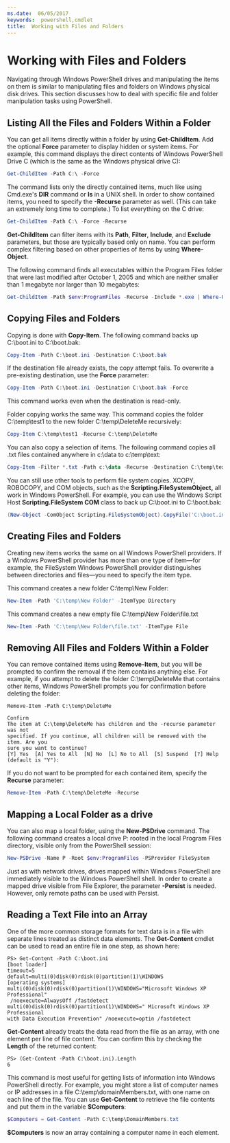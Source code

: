 ```yaml
---
ms.date:  06/05/2017
keywords:  powershell,cmdlet
title:  Working with Files and Folders
---
```

# Working with Files and Folders

Navigating through Windows PowerShell drives and manipulating the items on them is similar to manipulating files and folders on Windows physical disk drives. This section discusses how to deal with specific file and folder manipulation tasks using PowerShell.

## Listing All the Files and Folders Within a Folder

You can get all items directly within a folder by using **Get-ChildItem**. Add the optional **Force** parameter to display hidden or system items. For example, this command displays the direct contents of Windows PowerShell Drive C (which is the same as the Windows physical drive C):

```powershell
Get-ChildItem -Path C:\ -Force
```

The command lists only the directly contained items, much like using Cmd.exe's **DIR** command or **ls** in a UNIX shell. In order to show contained items, you need to specify the **-Recurse** parameter as well. (This can take an extremely long time to complete.) To list everything on the C drive:

```powershell
Get-ChildItem -Path C:\ -Force -Recurse
```

**Get-ChildItem** can filter items with its **Path**, **Filter**, **Include**, and **Exclude** parameters, but those are typically based only on name. You can perform complex filtering based on other properties of items by using **Where-Object**.

The following command finds all executables within the Program Files folder that were last modified after October 1, 2005 and which are neither smaller than 1 megabyte nor larger than 10 megabytes:

```powershell
Get-ChildItem -Path $env:ProgramFiles -Recurse -Include *.exe | Where-Object -FilterScript {($_.LastWriteTime -gt '2005-10-01') -and ($_.Length -ge 1mb) -and ($_.Length -le 10mb)}
```

## Copying Files and Folders

Copying is done with **Copy-Item**. The following command backs up C:\\boot.ini to C:\\boot.bak:

```powershell
Copy-Item -Path C:\boot.ini -Destination C:\boot.bak
```

If the destination file already exists, the copy attempt fails. To overwrite a pre-existing destination, use the **Force** parameter:

```powershell
Copy-Item -Path C:\boot.ini -Destination C:\boot.bak -Force
```

This command works even when the destination is read-only.

Folder copying works the same way. This command copies the folder C:\\temp\\test1 to the new folder C:\\temp\\DeleteMe recursively:

```powershell
Copy-Item C:\temp\test1 -Recurse C:\temp\DeleteMe
```

You can also copy a selection of items. The following command copies all .txt files contained anywhere in c:\\data to c:\\temp\\text:

```powershell
Copy-Item -Filter *.txt -Path c:\data -Recurse -Destination C:\temp\text
```

You can still use other tools to perform file system copies. XCOPY, ROBOCOPY, and COM objects, such as the **Scripting.FileSystemObject,** all work in Windows PowerShell. For example, you can use the Windows Script Host **Scripting.FileSystem COM** class to back up C:\\boot.ini to C:\\boot.bak:

```powershell
(New-Object -ComObject Scripting.FileSystemObject).CopyFile('C:\boot.ini', 'C:\boot.bak')
```

## Creating Files and Folders

Creating new items works the same on all Windows PowerShell providers. If a Windows PowerShell provider has more than one type of item—for example, the FileSystem Windows PowerShell provider distinguishes between directories and files—you need to specify the item type.

This command creates a new folder C:\\temp\\New Folder:

```powershell
New-Item -Path 'C:\temp\New Folder' -ItemType Directory
```

This command creates a new empty file C:\\temp\\New Folder\\file.txt

```powershell
New-Item -Path 'C:\temp\New Folder\file.txt' -ItemType File
```

## Removing All Files and Folders Within a Folder

You can remove contained items using **Remove-Item**, but you will be prompted to confirm the removal if the item contains anything else. For example, if you attempt to delete the folder C:\\temp\\DeleteMe that contains other items, Windows PowerShell prompts you for confirmation before deleting the folder:

```
Remove-Item -Path C:\temp\DeleteMe

Confirm
The item at C:\temp\DeleteMe has children and the -recurse parameter was not
specified. If you continue, all children will be removed with the item. Are you
sure you want to continue?
[Y] Yes  [A] Yes to All  [N] No  [L] No to All  [S] Suspend  [?] Help
(default is "Y"):
```

If you do not want to be prompted for each contained item, specify the **Recurse** parameter:

```powershell
Remove-Item -Path C:\temp\DeleteMe -Recurse
```

## Mapping a Local Folder as a drive

You can also map a local folder, using the **New-PSDrive** command. The following command creates a local drive P: rooted in the local Program Files directory, visible only from the PowerShell session:

```powershell
New-PSDrive -Name P -Root $env:ProgramFiles -PSProvider FileSystem
```

Just as with network drives, drives mapped within Windows PowerShell are immediately visible to the Windows PowerShell shell.
In order to create a mapped drive visible from File Explorer, the parameter **-Persist** is needed. However, only remote paths can be used with Persist.


## Reading a Text File into an Array

One of the more common storage formats for text data is in a file with separate lines treated as distinct data elements. The **Get-Content** cmdlet can be used to read an entire file in one step, as shown here:

```
PS> Get-Content -Path C:\boot.ini
[boot loader]
timeout=5
default=multi(0)disk(0)rdisk(0)partition(1)\WINDOWS
[operating systems]
multi(0)disk(0)rdisk(0)partition(1)\WINDOWS="Microsoft Windows XP Professional"
 /noexecute=AlwaysOff /fastdetect
multi(0)disk(0)rdisk(0)partition(1)\WINDOWS=" Microsoft Windows XP Professional
with Data Execution Prevention" /noexecute=optin /fastdetect
```

**Get-Content** already treats the data read from the file as an array, with one element per line of file content. You can confirm this by checking the **Length** of the returned content:

```
PS> (Get-Content -Path C:\boot.ini).Length
6
```

This command is most useful for getting lists of information into Windows PowerShell directly. For example, you might store a list of computer names or IP addresses in a file C:\\temp\\domainMembers.txt, with one name on each line of the file. You can use **Get-Content** to retrieve the file contents and put them in the variable **$Computers**:

```powershell
$Computers = Get-Content -Path C:\temp\DomainMembers.txt
```

**$Computers** is now an array containing a computer name in each element.
